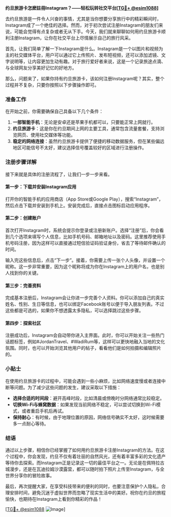 **约旦旅游卡怎麽註冊Instagram？——轻松玩转社交平台[[TG💪+ @esim1088](https://t.me/s/esim1088)]**

去约旦旅游是一件令人兴奋的事情，尤其是当你想要分享旅行中的精彩瞬间时，Instagram成了一个绝佳的选择。然而，对于初次尝试注册Instagram的朋友们来说，可能会觉得有点复杂或者无从下手。今天，我们就来聊聊如何用约旦旅游卡顺利注册Instagram，让你在社交平台上尽情展示自己的旅行风采。

首先，让我们简单了解一下Instagram是什么。Instagram是一个以图片和视频为主的社交媒体平台，用户可以通过它上传照片、发布短视频，还可以添加滤镜、文字说明等，让内容更加生动有趣。对于旅行爱好者来说，这是一个记录旅途点滴、与全球网友分享美好记忆的好地方。

那么，问题来了，如果你持有约旦旅游卡，该如何注册Instagram呢？其实，整个过程并不复杂，只要你按照以下步骤操作即可。

### 准备工作

在开始之前，你需要确保自己具备以下几个条件：

1. **一部智能手机**：无论是安卓还是苹果手机都可以，只要能正常上网就行。
2. **约旦旅游卡**：这是你在约旦期间上网的主要工具，通常包含流量套餐，支持浏览网页、使用社交媒体等功能。
3. **稳定的网络连接**：虽然约旦旅游卡提供了便捷的移动数据服务，但在某些偏远地区可能信号不太好，建议选择信号覆盖较好的区域进行注册操作。

### 注册步骤详解

接下来就是具体的注册流程了，让我们一步一步来看。

#### 第一步：下载并安装Instagram应用

打开你的智能手机的应用商店（App Store或Google Play），搜索“Instagram”，然后点击下载并安装到手机上。安装完成后，直接点击图标启动应用程序。

#### 第二步：创建账户

首次打开Instagram时，系统会提示你登录或注册新账户。选择“注册”后，你会看到几个选项来填写个人信息，比如手机号码、邮箱地址以及密码。这里推荐使用手机号码注册，因为这样可以直接通过短信验证码验证身份，省去了等待邮件确认的时间。

输入完这些信息后，点击“下一步”。接着，你需要上传一张个人头像，并设置一个昵称。这一步非常重要，因为这个昵称将成为你在Instagram上的用户名，也是别人找到你的关键。

#### 第三步：完善资料

完成基本注册后，Instagram会让你进一步完善个人资料。你可以添加自己的真实姓名、性别、生日等信息，也可以绑定Facebook账号以便于导入朋友列表。不过这些都是可选的，如果你不想透露太多隐私，可以选择跳过这些步骤。

#### 第四步：探索社区

注册成功后，Instagram会自动带你进入主界面。此时，你可以开始关注一些热门话题标签，例如#JordanTravel、#WadiRum等，这样可以更快地融入当地的文化氛围。同时，也可以开始浏览其他用户的帖子，看看他们是如何拍摄和编辑照片的。

### 小贴士

在使用约旦旅游卡的过程中，可能会遇到一些小麻烦，比如网络速度慢或者连接中断等问题。为了减少这些问题的发生，建议采取以下措施：

- **选择合适的时间段**：避开高峰时段，比如清晨或傍晚时分网络通常比较稳定。
- **切换Wi-Fi与蜂窝数据**：如果发现当前网络不稳定，可以尝试切换到Wi-Fi模式，或者重启手机后再试。
- **保持耐心**：有时候，由于地理位置的原因，网络信号确实不太好，这时候需要多一点耐心等待。

### 结语

通过以上步骤，相信你已经掌握了如何用约旦旅游卡注册Instagram的方法。在这个过程中，你会发现，约旦不仅有着壮丽的自然风光，还有着丰富多彩的文化遗产等待你去探索。而Instagram正是记录这一切的最佳平台之一。无论是在佩特拉古城漫步，还是在瓦迪拉姆沙漠露营，都可以随时拍下照片上传至Instagram，与全世界分享你的冒险故事。

最后，再次提醒大家，在享受科技带来的便利的同时，也要注意保护个人隐私，合理安排时间，避免沉迷于虚拟世界而忽略了现实生活中的美好。祝你在约旦的旅程愉快，也期待在Instagram上看到你精彩的作品！

[[TG💪+ @esim1088](https://t.me/s/esim1088) ![Image](https://i.postimg.cc/4NQfJmqS/Snipaste-2025-05-13-00-14-12.png)]